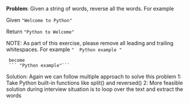 **Problem**: Given a string of words, reverse all the words. For example

Given
   ```"Welcome to Python"```

Return
    ```"Python to Welcome"```

NOTE: As part of this exercise, please remove all leading and trailing whitespaces. For example
    ``` "  Python example " ```

     become
     ``` "Python example"```

Solution: Again we can follow multiple approach to solve this problem
1: Take Python built-in functions like split() and reversed()
2: More feasible solution during interview situation is to loop over the text and extract the words


